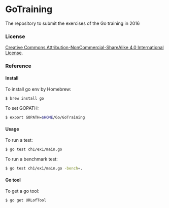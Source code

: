 # GoTraining
The repository to submit the exercises of the Go training in 2016

### License
<a rel="license" href="http://creativecommons.org/licenses/by-nc-sa/4.0/">Creative Commons Attribution-NonCommercial-ShareAlike 4.0 International License</a>.

### Reference
#### Install
To install go env by Homebrew:
```sh
$ brew install go
```
To set GOPATH:
```sh
$ export GOPATH=$HOME/Go/GoTraining
```

#### Usage
To run a test:
```sh
$ go test ch1/ex1/main.go
```
To run a benchmark test:
```sh
$ go test ch1/ex1/main.go -bench=.
```

#### Go tool
To get a go tool:
```sh
$ go get URLofTool
```
